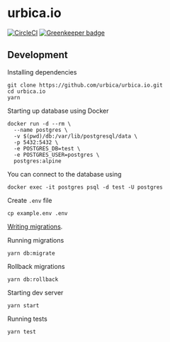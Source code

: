 # urbica.io

[![CircleCI](https://circleci.com/gh/urbica/urbica.io.svg?style=svg)](https://circleci.com/gh/urbica/urbica.io)
[![Greenkeeper badge](https://badges.greenkeeper.io/urbica/urbica.io.svg)](https://greenkeeper.io/)

## Development

Installing dependencies

```shell
git clone https://github.com/urbica/urbica.io.git
cd urbica.io
yarn
```

Starting up database using Docker

```shell
docker run -d --rm \
  --name postgres \
  -v $(pwd)/db:/var/lib/postgresql/data \
  -p 5432:5432 \
  -e POSTGRES_DB=test \
  -e POSTGRES_USER=postgres \
  postgres:alpine
```

You can connect to the database using

```shell
docker exec -it postgres psql -d test -U postgres
```

Create `.env` file

```shell
cp example.env .env
```

[Writing migrations](https://db-migrate.readthedocs.io/en/latest/API/SQL/).

Running migrations

```shell
yarn db:migrate
```

Rollback migrations

```shell
yarn db:rollback
```

Starting dev server

```shell
yarn start
```

Running tests

```shell
yarn test
```

